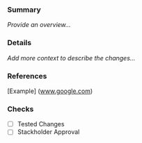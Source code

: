 ### Summary
_Provide an overview..._

### Details
_Add more context to describe the changes..._

### References
[Example] (www.google.com)

### Checks
- [ ] Tested Changes
- [ ] Stackholder Approval
